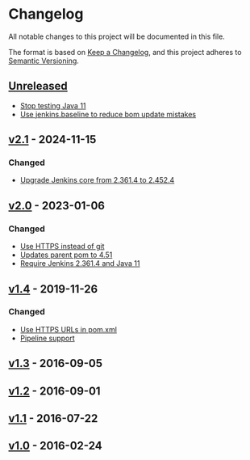 # Changelog

All notable changes to this project will be documented in this file.

The format is based on [Keep a Changelog](https://keepachangelog.com/en/1.0.0/),
and this project adheres to [Semantic Versioning](https://semver.org/spec/v2.0.0.html).

## [Unreleased]

 - [Stop testing Java 11](https://github.com/jenkinsci/visual-basic-6-plugin/pull/10)
 - [Use jenkins.baseline to reduce bom update mistakes](https://github.com/jenkinsci/visual-basic-6-plugin/pull/11)

## [v2.1] - 2024-11-15

### Changed

 - [Upgrade Jenkins core from 2.361.4 to 2.452.4](https://github.com/jenkinsci/visual-basic-6-plugin/pull/8)
 
## [v2.0] - 2023-01-06

### Changed

 - [Use HTTPS instead of git](https://github.com/jenkinsci/visual-basic-6-plugin/pull/5)
 - [Updates parent pom to 4.51](https://github.com/jenkinsci/visual-basic-6-plugin/pull/4)
 - [Require Jenkins 2.361.4 and Java 11](https://github.com/jenkinsci/visual-basic-6-plugin/pull/6)

## [v1.4] - 2019-11-26

### Changed

- [Use HTTPS URLs in pom.xml](https://github.com/jenkinsci/visual-basic-6-plugin/pull/1)
- [Pipeline support](https://github.com/jenkinsci/visual-basic-6-plugin/pull/2)

## [v1.3] - 2016-09-05
## [v1.2] - 2016-09-01
## [v1.1] - 2016-07-22
## [v1.0] - 2016-02-24


[unreleased]: https://github.com/jenkinsci/visual-basic-6-plugin/compare/v2.1...HEAD
[v2.1]: https://github.com/jenkinsci/visual-basic-6-plugin/compare/v2.0...v2.1
[v2.0]: https://github.com/jenkinsci/visual-basic-6-plugin/compare/v1.4...v2.0
[v1.4]: https://github.com/jenkinsci/visual-basic-6-plugin/compare/v1.3...v1.4
[v1.3]: https://github.com/jenkinsci/visual-basic-6-plugin/compare/v1.2...v1.3
[v1.2]: https://github.com/jenkinsci/visual-basic-6-plugin/compare/v1.1...v1.2
[v1.1]: https://github.com/jenkinsci/visual-basic-6-plugin/compare/v1.0...v1.1
[v1.0]: https://github.com/jenkinsci/visual-basic-6-plugin/releases/tag/v1.0
